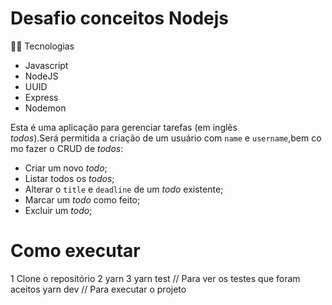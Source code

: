 # Desafio conceitos Nodejs

👩‍💻 Tecnologias

- Javascript
- NodeJS
- UUID
- Express
- Nodemon

Esta é uma aplicação para gerenciar tarefas (em inglês *todos*).Será permitida a criação de um usuário com `name` e `username`,bem como fazer o CRUD de *todos*:

- Criar um novo *todo*;
- Listar todos os *todos*;
- Alterar o `title` e `deadline` de um *todo* existente;
- Marcar um *todo* como feito;
- Excluir um *todo*;

# Como executar
  1 Clone o repositório
  2 yarn
  3 
    yarn test // Para ver os testes que foram aceitos
    yarn dev // Para executar o projeto